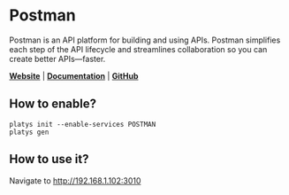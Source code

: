 # Postman

Postman is an API platform for building and using APIs. Postman simplifies each step of the API lifecycle and streamlines collaboration so you can create better APIs—faster.

**[Website](https://www.postman.com/)** | **[Documentation](https://learning.postman.com/docs/getting-started/introduction/)** | **[GitHub](https://github.com/postmanlabs/postman-runtime)**

## How to enable?

```
platys init --enable-services POSTMAN
platys gen
```

## How to use it?

Navigate to <http://192.168.1.102:3010>